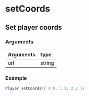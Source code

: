 # setCoords
## Set player coords 
### Arguments
| Arguments    | type |
| ---------- | :--------- |
| url | string |

### Example
```lua
Player.setCoords({ 0.0, 1.1, 2.2 })
```